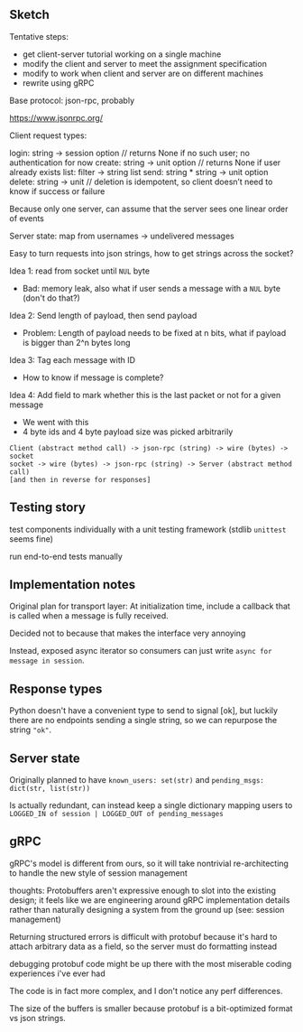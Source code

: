 
## Sketch

Tentative steps:

- get client-server tutorial working on a single machine
- modify the client and server to meet the assignment specification
- modify to work when client and server are on different machines
- rewrite using gRPC

Base protocol: json-rpc, probably

https://www.jsonrpc.org/

Client request types:

login: string -> session option // returns None if no such user; no authentication for now
create: string -> unit option // returns None if user already exists
list: filter -> string list
send: string * string -> unit option
delete: string -> unit // deletion is idempotent, so client doesn’t need to know if success or failure

Because only one server, can assume that the server sees one linear order of events

Server state: map from usernames -> undelivered messages

Easy to turn requests into json strings, how to get strings across the socket?

Idea 1: read from socket until `NUL` byte

- Bad: memory leak, also what if user sends a message with a `NUL` byte (don't do that?)

Idea 2: Send length of payload, then send payload

- Problem: Length of payload needs to be fixed at n bits, what if payload is bigger than 2^n bytes long

Idea 3: Tag each message with ID

- How to know if message is complete?

Idea 4: Add field to mark whether this is the last packet or not for a given message

- We went with this
- 4 byte ids and 4 byte payload size was picked arbitrarily

```
Client (abstract method call) -> json-rpc (string) -> wire (bytes) -> socket
socket -> wire (bytes) -> json-rpc (string) -> Server (abstract method call)
[and then in reverse for responses]
```

## Testing story

test components individually with a unit testing framework (stdlib `unittest`
seems fine)

run end-to-end tests manually

## Implementation notes

Original plan for transport layer: At initialization time, include a callback
that is called when a message is fully received.

Decided not to because that makes the interface very annoying

Instead, exposed async iterator so consumers can just write `async for message in session`.

## Response types

Python doesn't have a convenient type to send to signal [ok], but luckily there
are no endpoints sending a single string, so we can repurpose the string `"ok"`.

## Server state

Originally planned to have `known_users: set(str)` and `pending_msgs: dict(str, list(str))`

Is actually redundant, can instead keep a single dictionary mapping users to
`LOGGED_IN of session | LOGGED_OUT of pending_messages`

## gRPC

gRPC's model is different from ours, so it will take nontrivial re-architecting
to handle the new style of session management

thoughts: Protobuffers aren't expressive enough to slot into the existing
design; it feels like we are engineering around gRPC implementation details
rather than naturally designing a system from the ground up (see: session
management)

Returning structured errors is difficult with protobuf because it's hard to
attach arbitrary data as a field, so the server must do formatting instead

debugging protobuf code might be up there with the most miserable coding
experiences i've ever had

The code is in fact more complex, and I don't notice any perf differences.

The size of the buffers is smaller because protobuf is a bit-optimized format
vs json strings.
